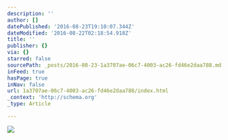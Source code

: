 ```yaml
---
description: ''
author: []
datePublished: '2016-08-23T19:10:07.344Z'
dateModified: '2016-08-22T02:18:54.918Z'
title: ''
publisher: {}
via: {}
starred: false
sourcePath: _posts/2016-08-23-1a3707ae-06c7-4003-ac26-fd46e2daa788.md
inFeed: true
hasPage: true
inNav: false
url: 1a3707ae-06c7-4003-ac26-fd46e2daa788/index.html
_context: 'http://schema.org'
_type: Article

---
```

![](https://the-grid-user-content.s3-us-west-2.amazonaws.com/1fc531d8-a1d1-47d7-9dad-59d33eb530db.jpg)